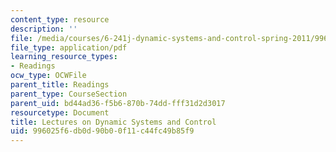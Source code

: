 ```yaml
---
content_type: resource
description: ''
file: /media/courses/6-241j-dynamic-systems-and-control-spring-2011/996025f6db0d90b00f11c44fc49b85f9_MIT6_241JS11_textbook.pdf
file_type: application/pdf
learning_resource_types:
- Readings
ocw_type: OCWFile
parent_title: Readings
parent_type: CourseSection
parent_uid: bd44ad36-f5b6-870b-74dd-fff31d2d3017
resourcetype: Document
title: Lectures on Dynamic Systems and Control
uid: 996025f6-db0d-90b0-0f11-c44fc49b85f9
---
```

